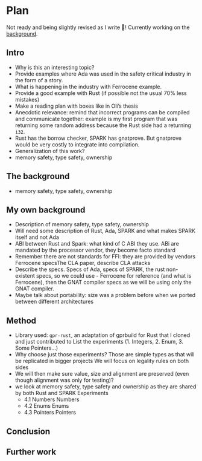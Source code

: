 # Plan

Not ready and being slightly revised as I write 🙂!
Currently working on the [background](./background_files/description.md).

## Intro
- Why is this an interesting topic?
- Provide examples where Ada was used in the safety critical industry in the form of a story.
- What is happening in the industry with Ferrocene example.
- Provide a good example with Rust (if possible not the usual 70% less mistakes) 
- Make a reading plan with boxes like in Oli’s thesis
- Anecdotic relevance: remind that incorrect programs can be compiled and communicate together: example is my first program that was returning some random address because the Rust side had a returning `i32`.
- Rust has the borrow checker, SPARK has gnatprove. But gnatprove would be very costly to integrate into compilation.
- Generalization of this work? 
- memory safety, type safety, ownership

## The background 
- memory safety, type safety, ownership
## My own background
- Description of memory safety, type safety, ownership
- Will need some description of Rust, Ada, SPARK and what makes SPARK itself and not Ada
- ABI between Rust and Spark: what kind of C ABI they use. ABi are mandated by the processor vendor, they become facto standard
- Remember there are not standards for FFI: they are provided by vendors
Ferrocene specsThe CLA paper, describe CLA attacks
- Describe the specs. Specs of Ada, specs of SPARK, the rust non-existent specs, so we could use - Ferrocene for reference (and what is Ferrocene), then the GNAT compiler specs as we will be using only the GNAT compiler.
- Maybe talk about portability: size was a problem before when we ported between different architectures
## Method
- Library used: `gpr-rust`, an adaptation of gprbuild for Rust that I cloned and just contributed to
List the experiments (1. Integers, 2. Enum, 3. Some Pointers…)
- Why choose just those experiments? Those are simple types as that will be replicated in bigger projects
We will focus on legality rules on both sides
- We will then make sure value, size and alignment are preserved (even though alignment was only for testing)?
- we look at memory safety, type safety and ownership as they are shared by both Rust and SPARK
Experiments
    - 4.1 Numbers Numbers
    - 4.2 Enums Enums
    - 4.3 Pointers Pointers
## Conclusion
## Further work

